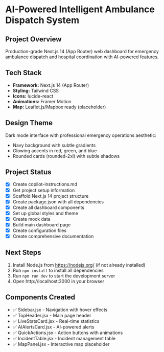 # AI-Powered Intelligent Ambulance Dispatch System

## Project Overview
Production-grade Next.js 14 (App Router) web dashboard for emergency ambulance dispatch and hospital coordination with AI-powered features.

## Tech Stack
- **Framework:** Next.js 14 (App Router)
- **Styling:** Tailwind CSS
- **Icons:** lucide-react
- **Animations:** Framer Motion
- **Map:** Leaflet.js/Mapbox ready (placeholder)

## Design Theme
Dark mode interface with professional emergency operations aesthetic:
- Navy background with subtle gradients
- Glowing accents in red, green, and blue
- Rounded cards (rounded-2xl) with subtle shadows

## Project Status
- [x] Create copilot-instructions.md
- [x] Get project setup information
- [x] Scaffold Next.js 14 project structure
- [x] Create package.json with all dependencies
- [x] Create all dashboard components
- [x] Set up global styles and theme
- [x] Create mock data
- [x] Build main dashboard page
- [x] Create configuration files
- [x] Create comprehensive documentation

## Next Steps
1. Install Node.js from https://nodejs.org/ (if not already installed)
2. Run `npm install` to install all dependencies
3. Run `npm run dev` to start the development server
4. Open http://localhost:3000 in your browser

## Components Created
- ✅ Sidebar.jsx - Navigation with hover effects
- ✅ TopHeader.jsx - Main page header
- ✅ LiveStatsCard.jsx - Real-time statistics
- ✅ AIAlertsCard.jsx - AI-powered alerts
- ✅ QuickActions.jsx - Action buttons with animations
- ✅ IncidentTable.jsx - Incident management table
- ✅ MapPanel.jsx - Interactive map placeholder
